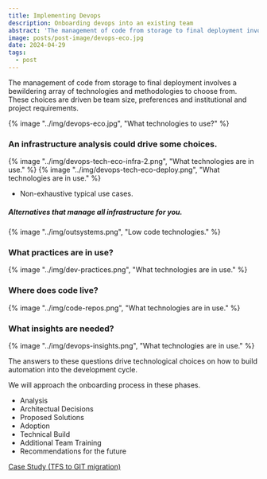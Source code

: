 ```yaml
---
title: Implementing Devops
description: Onboarding devops into an existing team
abstract: 'The management of code from storage to final deployment involves a bewildering array of technologies and methodologies to choose from. These choices are driven be team size, preferences and institutional and project requirements.'
image: posts/post-image/devops-eco.jpg
date: 2024-04-29
tags:
  - post
---
```

The management of code from storage to final deployment involves a bewildering array of technologies and methodologies to choose from. These choices are driven be team size, preferences and institutional and project requirements.

{% image "../img/devops-eco.jpg", "What technologies to use?" %}

### An infrastructure analysis could drive some choices.
{% image "../img/devops-tech-eco-infra-2.png", "What technologies are in use." %}
{% image "../img/devops-tech-eco-deploy.png", "What technologies are in use." %}
* Non-exhaustive typical use cases. 

##### Alternatives that manage all infrastructure for you.
{% image "../img/outsystems.png", "Low code technologies." %}

### What practices are in use?

{% image "../img/dev-practices.png", "What technologies are in use." %}

### Where does code live?

{% image "../img/code-repos.png", "What technologies are in use." %}

### What insights are needed?

{% image "../img/devops-insights.png", "What technologies are in use." %}

The answers to these questions drive technological choices on how to build automation into the development cycle.

We will approach the onboarding process in these phases.

- Analysis
- Architectual Decisions
- Proposed Solutions
- Adoption
- Technical Build
- Additional Team Training
- Recommendations for the future 

<a href="/case-studies/case-study-tfs-to-git">Case Study (TFS to GIT migration)</a>

